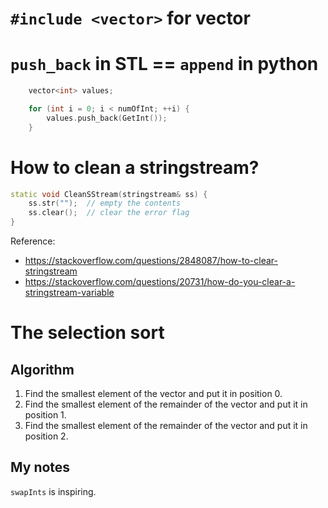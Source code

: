 # `#include <vector>` for vector

# `push_back` in STL == `append` in python

```c++
    vector<int> values;

    for (int i = 0; i < numOfInt; ++i) {
        values.push_back(GetInt());
    }
```

# How to clean a stringstream?

```c++
static void CleanSStream(stringstream& ss) {
    ss.str("");  // empty the contents
    ss.clear();  // clear the error flag
}
```
Reference:
* https://stackoverflow.com/questions/2848087/how-to-clear-stringstream
* https://stackoverflow.com/questions/20731/how-do-you-clear-a-stringstream-variable

# The selection sort

## Algorithm

1. Find the smallest element of the vector and put it in position 0.
2. Find the smallest element of the remainder of the vector and put it in position 1.
3. Find the smallest element of the remainder of the vector and put it in position 2.

## My notes

`swapInts` is inspiring.